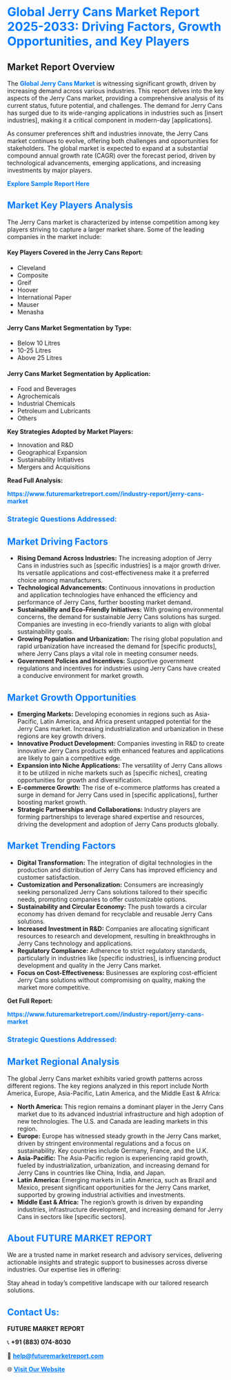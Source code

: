 <h1 style="color: #007BFF;">Global Jerry Cans Market Report 2025-2033: Driving Factors, Growth Opportunities, and Key Players</h1>

<section id="overview">
<h2>Market Report Overview</h2>
<p>The <a href="https://www.futuremarketreport.com//industry-report/jerry-cans-market" style="color: #007BFF; text-decoration: none;"><strong>Global Jerry Cans Market</strong></a> is witnessing significant growth, driven by increasing demand across various industries. This report delves into the key aspects of the Jerry Cans market, providing a comprehensive analysis of its current status, future potential, and challenges. The demand for Jerry Cans has surged due to its wide-ranging applications in industries such as [insert industries], making it a critical component in modern-day [applications].</p>
<p>As consumer preferences shift and industries innovate, the Jerry Cans market continues to evolve, offering both challenges and opportunities for stakeholders. The global market is expected to expand at a substantial compound annual growth rate (CAGR) over the forecast period, driven by technological advancements, emerging applications, and increasing investments by major players.</p>
</section>

<section id="overview">
<p><a href="https://www.futuremarketreport.com//request-sample/reportId=54408" style="color: #007BFF; text-decoration: none;"><strong>Explore Sample Report Here</strong></a></p>
</section>

<section id="key-players">
<h2 style="color: #007BFF;">Market Key Players Analysis</h2>
<p>The Jerry Cans market is characterized by intense competition among key players striving to capture a larger market share. Some of the leading companies in the market include:</p>
<h4>Key Players Covered in the Jerry Cans Report:</h4>
<ul><li>Cleveland</li><li>Composite</li><li>Greif</li><li>Hoover</li><li>International Paper</li><li>Mauser</li><li>Menasha</li></ul>
<h4>Jerry Cans Market Segmentation by Type:</h4>
<ul><li>Below 10 Litres</li><li>10-25 Litres</li><li>Above 25 Litres</li></ul>

<h4>Jerry Cans Market Segmentation by Application:</h4>
<ul><li>Food and Beverages</li><li>Agrochemicals</li><li>Industrial Chemicals</li><li>Petroleum and Lubricants</li><li>Others</li></ul>
<p><strong>Key Strategies Adopted by Market Players:</strong></p>
<ul>
<li>Innovation and R&D</li>
<li>Geographical Expansion</li>
<li>Sustainability Initiatives</li>
<li>Mergers and Acquisitions</li>
</ul>
</section>

<section>
<p><strong>Read Full Analysis: </strong></p><a href="https://www.futuremarketreport.com//industry-report/jerry-cans-market" style="color: #007BFF; text-decoration: none;"><strong>https://www.futuremarketreport.com//industry-report/jerry-cans-market</strong></a>
<h3 style="color: #007BFF;">Strategic Questions Addressed:</h3>
</section>

<section id="driving-factors">
<h2 style="color: #007BFF;">Market Driving Factors</h2>
<ul>
<li><strong>Rising Demand Across Industries:</strong> The increasing adoption of Jerry Cans in industries such as [specific industries] is a major growth driver. Its versatile applications and cost-effectiveness make it a preferred choice among manufacturers.</li>
<li><strong>Technological Advancements:</strong> Continuous innovations in production and application technologies have enhanced the efficiency and performance of Jerry Cans, further boosting market demand.</li>
<li><strong>Sustainability and Eco-Friendly Initiatives:</strong> With growing environmental concerns, the demand for sustainable Jerry Cans solutions has surged. Companies are investing in eco-friendly variants to align with global sustainability goals.</li>
<li><strong>Growing Population and Urbanization:</strong> The rising global population and rapid urbanization have increased the demand for [specific products], where Jerry Cans plays a vital role in meeting consumer needs.</li>
<li><strong>Government Policies and Incentives:</strong> Supportive government regulations and incentives for industries using Jerry Cans have created a conducive environment for market growth.</li>
</ul>
</section>

<section id="growth-opportunities">
<h2 style="color: #007BFF;">Market Growth Opportunities</h2>
<ul>
<li><strong>Emerging Markets:</strong> Developing economies in regions such as Asia-Pacific, Latin America, and Africa present untapped potential for the Jerry Cans market. Increasing industrialization and urbanization in these regions are key growth drivers.</li>
<li><strong>Innovative Product Development:</strong> Companies investing in R&D to create innovative Jerry Cans products with enhanced features and applications are likely to gain a competitive edge.</li>
<li><strong>Expansion into Niche Applications:</strong> The versatility of Jerry Cans allows it to be utilized in niche markets such as [specific niches], creating opportunities for growth and diversification.</li>
<li><strong>E-commerce Growth:</strong> The rise of e-commerce platforms has created a surge in demand for Jerry Cans used in [specific applications], further boosting market growth.</li>
<li><strong>Strategic Partnerships and Collaborations:</strong> Industry players are forming partnerships to leverage shared expertise and resources, driving the development and adoption of Jerry Cans products globally.</li>
</ul>
</section>

<section id="trending-factors">
<h2 style="color: #007BFF;">Market Trending Factors</h2>
<ul>
<li><strong>Digital Transformation:</strong> The integration of digital technologies in the production and distribution of Jerry Cans has improved efficiency and customer satisfaction.</li>
<li><strong>Customization and Personalization:</strong> Consumers are increasingly seeking personalized Jerry Cans solutions tailored to their specific needs, prompting companies to offer customizable options.</li>
<li><strong>Sustainability and Circular Economy:</strong> The push towards a circular economy has driven demand for recyclable and reusable Jerry Cans solutions.</li>
<li><strong>Increased Investment in R&D:</strong> Companies are allocating significant resources to research and development, resulting in breakthroughs in Jerry Cans technology and applications.</li>
<li><strong>Regulatory Compliance:</strong> Adherence to strict regulatory standards, particularly in industries like [specific industries], is influencing product development and quality in the Jerry Cans market.</li>
<li><strong>Focus on Cost-Effectiveness:</strong> Businesses are exploring cost-efficient Jerry Cans solutions without compromising on quality, making the market more competitive.</li>
</ul>
</section>

<section>
<p><strong>Get Full Report: </strong></p><a href="https://www.futuremarketreport.com//industry-report/jerry-cans-market" style="color: #007BFF; text-decoration: none;"><strong>https://www.futuremarketreport.com//industry-report/jerry-cans-market</strong></a>
<h3 style="color: #007BFF;">Strategic Questions Addressed:</h3>
</section>


<section id="regional-analysis">
<h2 style="color: #007BFF;">Market Regional Analysis</h2>
<p>The global Jerry Cans market exhibits varied growth patterns across different regions. The key regions analyzed in this report include North America, Europe, Asia-Pacific, Latin America, and the Middle East & Africa:</p>
<ul>
<li><strong>North America:</strong> This region remains a dominant player in the Jerry Cans market due to its advanced industrial infrastructure and high adoption of new technologies. The U.S. and Canada are leading markets in this region.</li>
<li><strong>Europe:</strong> Europe has witnessed steady growth in the Jerry Cans market, driven by stringent environmental regulations and a focus on sustainability. Key countries include Germany, France, and the U.K.</li>
<li><strong>Asia-Pacific:</strong> The Asia-Pacific region is experiencing rapid growth, fueled by industrialization, urbanization, and increasing demand for Jerry Cans in countries like China, India, and Japan.</li>
<li><strong>Latin America:</strong> Emerging markets in Latin America, such as Brazil and Mexico, present significant opportunities for the Jerry Cans market, supported by growing industrial activities and investments.</li>
<li><strong>Middle East & Africa:</strong> The region’s growth is driven by expanding industries, infrastructure development, and increasing demand for Jerry Cans in sectors like [specific sectors].</li>
</ul>
</section>

<footer>
<h2 style="color: #007BFF;">About FUTURE MARKET REPORT</h2>
<p>We are a trusted name in market research and advisory services, delivering actionable insights and strategic support to businesses across diverse industries. Our expertise lies in offering:</p>

<p>Stay ahead in today’s competitive landscape with our tailored research solutions.</p>

<h2 style="color: #007BFF;">Contact Us:</h2>
<p><strong>FUTURE MARKET REPORT</strong></p>
<p>📞 <strong>+91 (883) 074-8030</strong></p>
<p>📧 <strong><a href="mailto:help@futuremarketreport.com" style="color: #007BFF;">help@futuremarketreport.com</a></strong></p>
<p>🌐 <strong><a href="https://www.futuremarketreport.com/" style="color: #007BFF;">Visit Our Website</a></strong></p>
</footer>